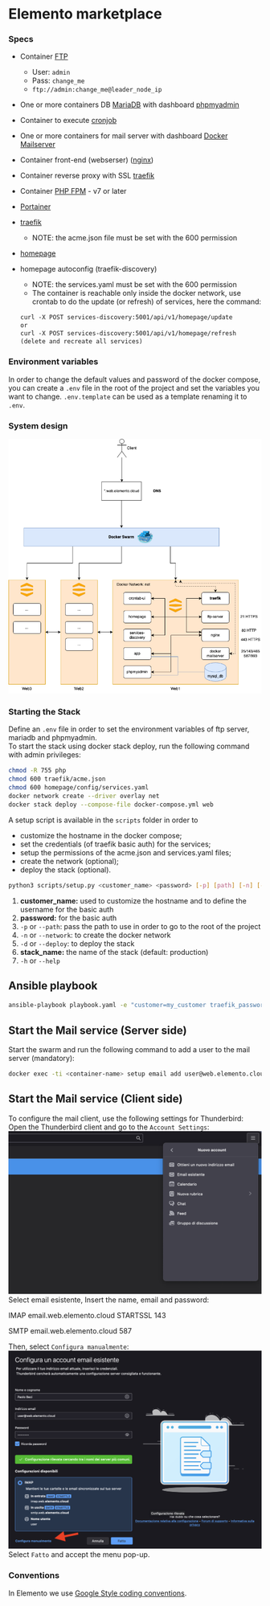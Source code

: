 # Elemento marketplace

### Specs

- Container [FTP](https://hub.docker.com/r/stilliard/pure-ftpd)
  - User: `admin`
  - Pass: `change_me`
  - `ftp://admin:change_me@leader_node_ip`
- One or more containers DB [MariaDB](https://hub.docker.com/_/mariadb) with dashboard [phpmyadmin](https://hub.docker.com/_/phpmyadmin)

- Container to execute [cronjob](https://github.com/alseambusher/crontab-ui)
- One or more containers for mail server with dashboard [Docker Mailserver](https://github.com/docker-mailserver/docker-mailserver)
- Container front-end (webserser) ([nginx](https://hub.docker.com/_/nginx))
- Container reverse proxy with SSL [traefik](https://doc.traefik.io/traefik/)
- Container [PHP FPM](https://hub.docker.com/layers/library/php/fpm-alpine3.19/images/sha256-4df626957fe8907b11d439553e830fbd815737a2c3ad15af912152ef2958ccf9?context=explore) - v7 or later
- [Portainer](https://docs.portainer.io/user/docker/stacks)
- [traefik](https://doc.traefik.io/traefik/)
  - NOTE: the acme.json file must be set with the 600 permission
- [homepage](https://github.com/gethomepage/homepage)
- homepage autoconfig (traefik-discovery)
  - NOTE: the services.yaml must be set with the 600 permission
  - The container is reachable only inside the docker network, use crontab to do the update (or refresh) of services, here the command:
  ```
  curl -X POST services-discovery:5001/api/v1/homepage/update
  or
  curl -X POST services-discovery:5001/api/v1/homepage/refresh (delete and recreate all services)
  ```


### Environment variables
In order to change the default values and password of the docker compose, you can create a `.env` file in the root of the project and set the variables you want to change. `.env.template` can be used as a template renaming it to `.env`.

### System design

![System design](./img/system-design.png)

### Starting the Stack

Define an `.env` file in order to set the environment variables of ftp server, mariadb and phpmyadmin.<br>
To start the stack using docker stack deploy, run the following command with admin privileges:
```bash
chmod -R 755 php
chmod 600 traefik/acme.json
chmod 600 homepage/config/services.yaml
docker network create --driver overlay net
docker stack deploy --compose-file docker-compose.yml web
```

A setup script is available in the `scripts` folder in order to
- customize the hostname in the docker compose;
- set the credentials (of traefik basic auth) for the services;
- setup the permissions of the acme.json and services.yaml files;
- create the network (optional);
- deploy the stack (optional).

```bash
python3 scripts/setup.py <customer_name> <password> [-p] [path] [-n] [-d] [stack_name] [-h]
```

1. **customer_name:** used to customize the hostname and to define the username for the basic auth
2. **password:** for the basic auth
3. `-p` or `--path`: pass the path to use in order to go to the root of the project
4. `-n` or `--network`: to create the docker network
5. `-d` or `--deploy`: to deploy the stack
6. **stack_name:** the name of the stack (default: production)
7. `-h` or `--help`

## Ansible playbook

```bash
ansible-playbook playbook.yaml -e "customer=my_customer traefik_password=my_password deploy=-d"
```


## Start the Mail service (Server side)
Start the swarm and run the following command to add a user to the mail server (mandatory):
```bash
docker exec -ti <container-name> setup email add user@web.elemento.cloud
```

## Start the Mail service (Client side)
To configure the mail client, use the following settings for Thunderbird:
Open the Thunderbird client and go to the `Account Settings`:
![Thunderbird settings](./img/step-1.png)
Select email esistente, Insert the name, email and password:

IMAP
email.web.elemento.cloud STARTSSL 143

SMTP
email.web.elemento.cloud 587

Then, select `Configura manualmente`:
![Thunderbird settings](./img/step-2.png)
Select `Fatto` and accept the menu pop-up.

### Conventions

In Elemento we use [Google Style coding conventions](https://google.github.io/styleguide/).
